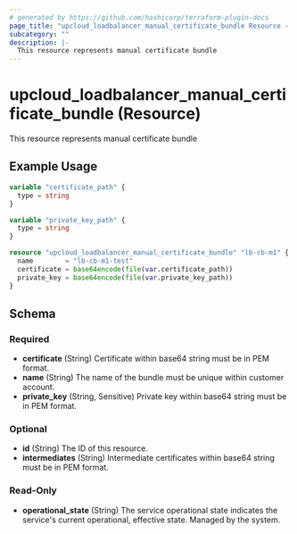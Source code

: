 ```yaml
---
# generated by https://github.com/hashicorp/terraform-plugin-docs
page_title: "upcloud_loadbalancer_manual_certificate_bundle Resource - terraform-provider-upcloud"
subcategory: ""
description: |-
  This resource represents manual certificate bundle
---
```


# upcloud_loadbalancer_manual_certificate_bundle (Resource)

This resource represents manual certificate bundle

## Example Usage

```terraform
variable "certificate_path" {
  type = string
}

variable "private_key_path" {
  type = string
}

resource "upcloud_loadbalancer_manual_certificate_bundle" "lb-cb-m1" {
  name        = "lb-cb-m1-test"
  certificate = base64encode(file(var.certificate_path))
  private_key = base64encode(file(var.private_key_path))
}
```

<!-- schema generated by tfplugindocs -->
## Schema

### Required

- **certificate** (String) Certificate within base64 string must be in PEM format.
- **name** (String) The name of the bundle must be unique within customer account.
- **private_key** (String, Sensitive) Private key within base64 string must be in PEM format.

### Optional

- **id** (String) The ID of this resource.
- **intermediates** (String) Intermediate certificates within base64 string must be in PEM format.

### Read-Only

- **operational_state** (String) The service operational state indicates the service's current operational, effective state. Managed by the system.


